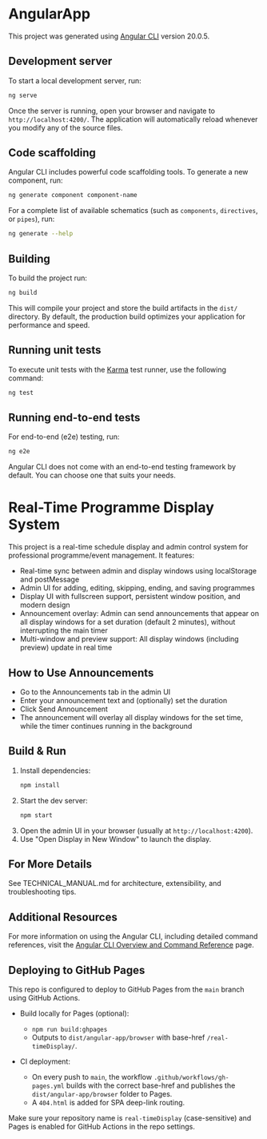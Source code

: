 # AngularApp

This project was generated using [Angular CLI](https://github.com/angular/angular-cli) version 20.0.5.

## Development server

To start a local development server, run:

```bash
ng serve
```

Once the server is running, open your browser and navigate to `http://localhost:4200/`. The application will automatically reload whenever you modify any of the source files.

## Code scaffolding

Angular CLI includes powerful code scaffolding tools. To generate a new component, run:

```bash
ng generate component component-name
```

For a complete list of available schematics (such as `components`, `directives`, or `pipes`), run:

```bash
ng generate --help
```

## Building

To build the project run:

```bash
ng build
```

This will compile your project and store the build artifacts in the `dist/` directory. By default, the production build optimizes your application for performance and speed.

## Running unit tests

To execute unit tests with the [Karma](https://karma-runner.github.io) test runner, use the following command:

```bash
ng test
```

## Running end-to-end tests

For end-to-end (e2e) testing, run:

```bash
ng e2e
```

Angular CLI does not come with an end-to-end testing framework by default. You can choose one that suits your needs.

# Real-Time Programme Display System

This project is a real-time schedule display and admin control system for professional programme/event management. It features:

- Real-time sync between admin and display windows using localStorage and postMessage
- Admin UI for adding, editing, skipping, ending, and saving programmes
- Display UI with fullscreen support, persistent window position, and modern design
- Announcement overlay: Admin can send announcements that appear on all display windows for a set duration (default 2 minutes), without interrupting the main timer
- Multi-window and preview support: All display windows (including preview) update in real time

## How to Use Announcements

- Go to the Announcements tab in the admin UI
- Enter your announcement text and (optionally) set the duration
- Click Send Announcement
- The announcement will overlay all display windows for the set time, while the timer continues running in the background

## Build & Run

1. Install dependencies:
   ```bash
   npm install
   ```
2. Start the dev server:
   ```bash
   npm start
   ```
3. Open the admin UI in your browser (usually at `http://localhost:4200`).
4. Use "Open Display in New Window" to launch the display.

## For More Details
See TECHNICAL_MANUAL.md for architecture, extensibility, and troubleshooting tips.

## Additional Resources

For more information on using the Angular CLI, including detailed command references, visit the [Angular CLI Overview and Command Reference](https://angular.dev/tools/cli) page.

## Deploying to GitHub Pages

This repo is configured to deploy to GitHub Pages from the `main` branch using GitHub Actions.

- Build locally for Pages (optional):
  - `npm run build:ghpages`
  - Outputs to `dist/angular-app/browser` with base-href `/real-timeDisplay/`.

- CI deployment:
  - On every push to `main`, the workflow `.github/workflows/gh-pages.yml` builds with the correct base-href and publishes the `dist/angular-app/browser` folder to Pages.
  - A `404.html` is added for SPA deep-link routing.

Make sure your repository name is `real-timeDisplay` (case-sensitive) and Pages is enabled for GitHub Actions in the repo settings.
